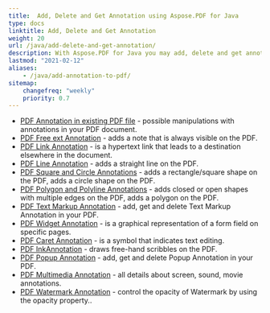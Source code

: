 ```yaml
---
title:  Add, Delete and Get Annotation using Aspose.PDF for Java
type: docs
linktitle: Add, Delete and Get Annotation
weight: 20
url: /java/add-delete-and-get-annotation/
description: With Aspose.PDF for Java you may add, delete and get annotation from your PDF file. Check all lists of annotations to resolve your task.
lastmod: "2021-02-12"
aliases:
    - /java/add-annotation-to-pdf/
sitemap:
    changefreq: "weekly"
    priority: 0.7
---
```


- [PDF Annotation in existing PDF file](/pdf/java/pdf-annotation-in-existing-pdf-file/) - possible manipulations with annotations in your PDF
document.
- [PDF Free ext Annotation](/pdf/java/free-text-annotation/) - adds a note that is always visible on the PDF.
- [PDF Link Annotation](/pdf/java/link-annotation/) - is a hypertext link that leads to a destination elsewhere in the document.
- [PDF Line Annotation](/pdf/java/line-annotation/) - adds a straight line on the PDF.
- [PDF Square and Circle Annotations](/pdf/java/square-and-circle-annotations/) - adds a rectangle/square shape on the PDF, adds a circle shape on the PDF.
- [PDF Polygon and Polyline Annotations](/pdf/java/polygon-and-polyline-annotations/) - adds closed or open shapes with multiple edges on the PDF, adds a polygon on the PDF.
- [PDF Text Markup Annotation](/pdf/java/text-markup-annotation/) - add, get and delete Text Markup Annotation in your PDF.
- [PDF Widget Annotation](/pdf/java/widget-annotation/) - is a graphical representation of a form field on specific pages.
- [PDF Caret Annotation](/pdf/java/caret-annotation/) - is a symbol that indicates text editing.
- [PDF InkAnnotation](/pdf/java/ink-annotation/) - draws free-hand scribbles on the PDF.
- [PDF Popup Annotation](/pdf/java/popup-annotation/) - add, get and delete Popup Annotation in your PDF.
- [PDF Multimedia Annotation](/pdf/java/multimedia-annotation/) - all details about screen, sound, movie annotations.
- [PDF Watermark Annotation](/pdf/java/watermarkannotation/) - control the opacity of Watermark by using the opacity property..
